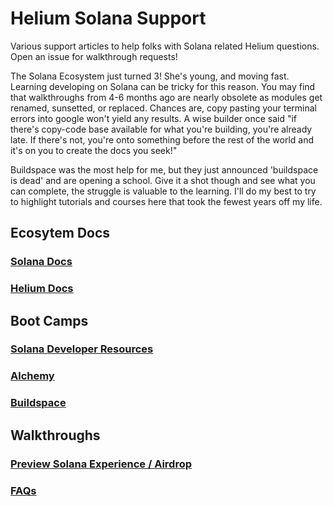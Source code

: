 # Helium Solana Support
Various support articles to help folks with Solana related Helium questions. Open an issue for walkthrough requests!

The Solana Ecosystem just turned 3! She's young, and moving fast. Learning developing on Solana can be tricky for this reason. You may find that walkthroughs from 4-6 months ago are nearly obsolete as modules get renamed, sunsetted, or replaced. Chances are, copy pasting your terminal errors into google won't yield any results. A wise builder once said "if there's copy-code base available for what you're building, you're already late. If there's not, you're onto something before the rest of the world and it's on you to create the docs you seek!"

Buildspace was the most help for me, but they just announced 'buildspace is dead' and are opening a school. Give it a shot though and see what you can complete, the struggle is valuable to the learning. I'll do my best to try to highlight tutorials and courses here that took the fewest years off my life.

## Ecosytem Docs

### <a href="https://docs.solana.com/" target="_blank">Solana Docs</a>

### <a href="https://docs.helium.com/" target="_blank">Helium Docs</a>

## Boot Camps

### <a href="https://docs.solana.com/getstarted/hello-world" target="_blank">Solana Developer Resources</a>

### <a href="https://www.alchemy.com/solana" target="_blank">Alchemy</a>

### <a href="https://buildspace.so/" target="_blank">Buildspace</a>

## Walkthroughs

### <a href="https://github.com/ilovespectra/helium-solana-support/blob/main/walkthroughs/helium-wallet-devnet-sol.md" target="_blank">Preview Solana Experience / Airdrop</a>

### <a href="https://github.com/ilovespectra/helium-solana-support/blob/main/walkthroughs/faq.md" target="_blank">FAQs</a>

